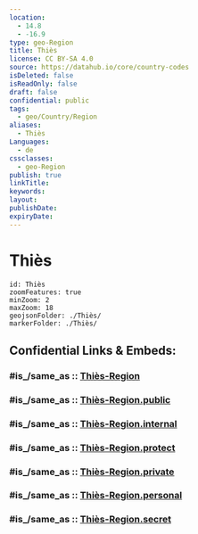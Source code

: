 ```yaml
---
location:
  - 14.8
  - -16.9
type: geo-Region
title: Thiès
license: CC BY-SA 4.0
source: https://datahub.io/core/country-codes
isDeleted: false
isReadOnly: false
draft: false
confidential: public
tags:
  - geo/Country/Region
aliases:
  - Thiès
Languages:
  - de
cssclasses:
  - geo-Region
publish: true
linkTitle:
keywords:
layout:
publishDate:
expiryDate:
---
```


# Thiès

```leaflet
id: Thiès
zoomFeatures: true 
minZoom: 2 
maxZoom: 18
geojsonFolder: ./Thiès/
markerFolder: ./Thiès/
```


## Confidential Links & Embeds: 

### #is_/same_as :: [Thiès-Region](/_Standards/Earth/Continent/Africa/Africa~West/Senegal/regions~Senegal/Thiès-Region.md) 

### #is_/same_as :: [Thiès-Region.public](/_public/Earth/Continent/Africa/Africa~West/Senegal/regions~Senegal/Thiès-Region.public.md) 

### #is_/same_as :: [Thiès-Region.internal](/_internal/Earth/Continent/Africa/Africa~West/Senegal/regions~Senegal/Thiès-Region.internal.md) 

### #is_/same_as :: [Thiès-Region.protect](/_protect/Earth/Continent/Africa/Africa~West/Senegal/regions~Senegal/Thiès-Region.protect.md) 

### #is_/same_as :: [Thiès-Region.private](/_private/Earth/Continent/Africa/Africa~West/Senegal/regions~Senegal/Thiès-Region.private.md) 

### #is_/same_as :: [Thiès-Region.personal](/_personal/Earth/Continent/Africa/Africa~West/Senegal/regions~Senegal/Thiès-Region.personal.md) 

### #is_/same_as :: [Thiès-Region.secret](/_secret/Earth/Continent/Africa/Africa~West/Senegal/regions~Senegal/Thiès-Region.secret.md)

